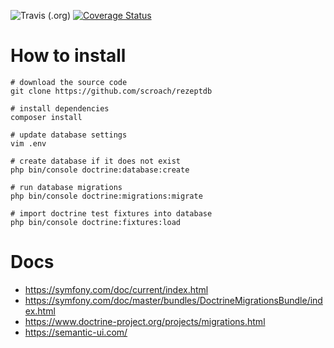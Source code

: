 
![Travis (.org)](https://img.shields.io/travis/scroach/rezeptdb.svg)
[![Coverage Status](https://coveralls.io/repos/github/scroach/rezeptdb/badge.svg)](https://coveralls.io/github/scroach/rezeptdb)

# How to install

```
# download the source code
git clone https://github.com/scroach/rezeptdb

# install dependencies
composer install

# update database settings
vim .env

# create database if it does not exist
php bin/console doctrine:database:create

# run database migrations
php bin/console doctrine:migrations:migrate

# import doctrine test fixtures into database 
php bin/console doctrine:fixtures:load

```

# Docs

* https://symfony.com/doc/current/index.html
* https://symfony.com/doc/master/bundles/DoctrineMigrationsBundle/index.html
* https://www.doctrine-project.org/projects/migrations.html
* https://semantic-ui.com/
